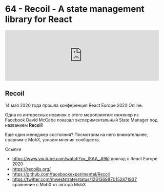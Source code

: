 # 64 - Recoil - A state management library for React

<iframe width="100%" height="166" scrolling="no" frameborder="no" allow="autoplay" src="https://w.soundcloud.com/player/?url=https%3A//api.soundcloud.com/tracks/821932405&color=%23ff5500&auto_play=false&hide_related=true&show_comments=true&show_user=true&show_reposts=false&show_teaser=true"></iframe>

## Recoil

14 мая 2020 года прошла конференция React Europe 2020 Online.

Одна из интересных новинок с этого мероприятия: инженер из Facebook David McCabe показал экспериментальный State Manager под названием **Recoil**!

Ещё один менеджер состояния? Посмотрим на него внимательнее, сравним с MobX, узнаем мнения сообществ.

Ссылки

- https://www.youtube.com/watch?v=_ISAA_Jt9kI доклад с React Europe 2020
- https://recoiljs.org/
- https://github.com/facebookexperimental/Recoil
- https://twitter.com/mweststrate/status/1261369870152871937 сравнение с MobX от автора MobX
